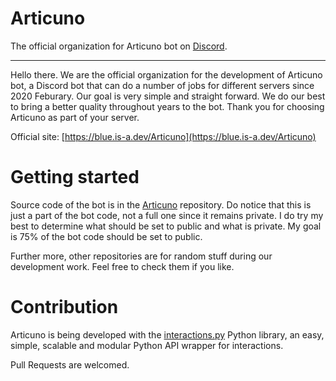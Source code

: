 # Articuno

The official organization for Articuno bot on [Discord](https://discord.com/).

----

Hello there. We are the official organization for the development of Articuno bot, a Discord bot that can do a number of jobs for different servers since 2020 Feburary. Our goal is very simple and straight forward. We do our best to bring a better quality throughout years to the bot. Thank you for choosing Articuno as part of your server.

Official site: [https://blue.is-a.dev/Articuno](https://blue.is-a.dev/Articuno)

# Getting started

Source code of the bot is in the [Articuno](https://github.com/Articuno-org/Articuno) repository. Do notice that this is just a part of the bot code, not a full one since it remains private. I do try my best to determine what should be set to public and what is private. My goal is 75% of the bot code should be set to public.

Further more, other repositories are for random stuff during our development work. Feel free to check them if you like.

# Contribution

Articuno is being developed with the [interactions.py](https://github.com/interactions-py/library) Python library, an easy, simple, scalable and modular Python API wrapper for interactions.

Pull Requests are welcomed.
